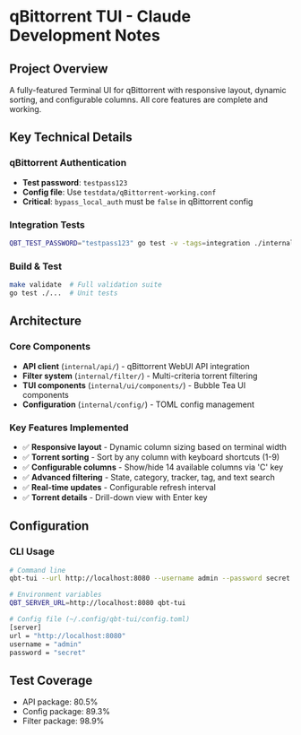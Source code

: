 # qBittorrent TUI - Claude Development Notes

## Project Overview

A fully-featured Terminal UI for qBittorrent with responsive layout, dynamic sorting, and configurable columns. All core features are complete and working.

## Key Technical Details

### qBittorrent Authentication
- **Test password**: `testpass123`
- **Config file**: Use `testdata/qBittorrent-working.conf`
- **Critical**: `bypass_local_auth` must be `false` in qBittorrent config

### Integration Tests
```bash
QBT_TEST_PASSWORD="testpass123" go test -v -tags=integration ./internal/api
```

### Build & Test
```bash
make validate  # Full validation suite
go test ./...  # Unit tests
```

## Architecture

### Core Components
- **API client** (`internal/api/`) - qBittorrent WebUI API integration
- **Filter system** (`internal/filter/`) - Multi-criteria torrent filtering
- **TUI components** (`internal/ui/components/`) - Bubble Tea UI components
- **Configuration** (`internal/config/`) - TOML config management

### Key Features Implemented
- ✅ **Responsive layout** - Dynamic column sizing based on terminal width
- ✅ **Torrent sorting** - Sort by any column with keyboard shortcuts (1-9)
- ✅ **Configurable columns** - Show/hide 14 available columns via 'C' key
- ✅ **Advanced filtering** - State, category, tracker, tag, and text search
- ✅ **Real-time updates** - Configurable refresh interval
- ✅ **Torrent details** - Drill-down view with Enter key

## Configuration

### CLI Usage
```bash
# Command line
qbt-tui --url http://localhost:8080 --username admin --password secret

# Environment variables  
QBT_SERVER_URL=http://localhost:8080 qbt-tui

# Config file (~/.config/qbt-tui/config.toml)
[server]
url = "http://localhost:8080"
username = "admin"
password = "secret"
```

## Test Coverage
- API package: 80.5%
- Config package: 89.3%  
- Filter package: 98.9%